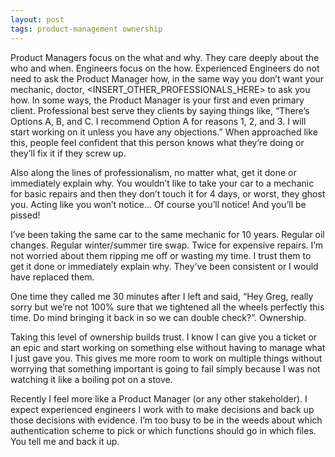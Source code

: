 ```yaml
---
layout: post
tags: product-management ownership
---
```


Product Managers focus on the what and why. They care deeply about the who and when. Engineers focus on the how. Experienced Engineers do not need to ask the Product Manager how, in the same way you don’t want your mechanic, doctor, <INSERT_OTHER_PROFESSIONALS_HERE> to ask you how. In some ways, the Product Manager is your first and even primary client. Professional best serve they clients by saying things like, “There’s Options A, B, and C. I recommend Option A for reasons 1, 2, and 3. I will start working on it unless you have any objections.” When approached like this, people feel confident that this person knows what they’re doing or they’ll fix it if they screw up.

Also along the lines of professionalism, no matter what, get it done or immediately explain why. You wouldn’t like to take your car to a mechanic for basic repairs and then they don’t touch it for 4 days, or worst, they ghost you. Acting like you won’t notice… Of course you’ll notice! And you’ll be pissed!

I’ve been taking the same car to the same mechanic for 10 years. Regular oil changes. Regular winter/summer tire swap. Twice for expensive repairs. I’m not worried about them ripping me off or wasting my time. I trust them to get it done or immediately explain why. They’ve been consistent or I would have replaced them.

One time they called me 30 minutes after I left and said, “Hey Greg, really sorry but we’re not 100% sure that we tightened all the wheels perfectly this time. Do mind bringing it back in so we can double check?”. Ownership.

Taking this level of ownership builds trust. I know I can give you a ticket or an epic and start working on something else without having to manage what I just gave you. This gives me more room to work on multiple things without worrying that something important is going to fail simply because I was not watching it like a boiling pot on a stove.

Recently I feel more like a Product Manager (or any other stakeholder). I expect experienced engineers I work with to make decisions and back up those decisions with evidence. I’m too busy to be in the weeds about which authentication scheme to pick or which functions should go in which files. You tell me and back it up.
